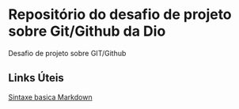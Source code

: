 # Repositório do desafio de projeto sobre Git/Github da Dio
Desafio de projeto sobre GIT/Github

## Links Úteis
[Sintaxe basica Markdown](https://www.markdownguide.org/)
